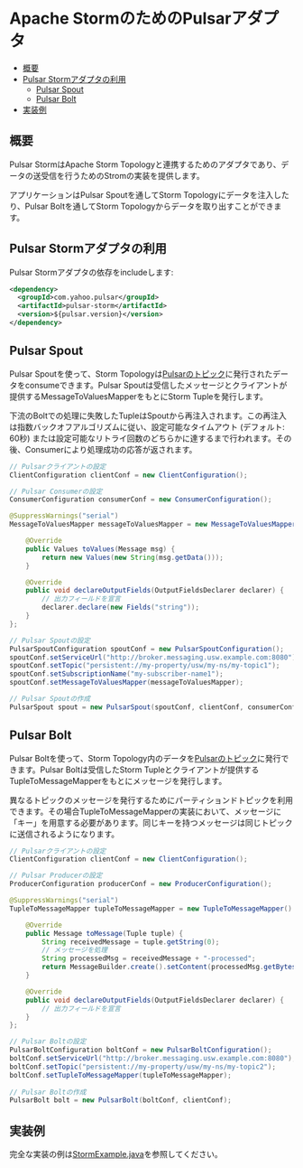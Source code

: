# Apache StormのためのPulsarアダプタ

<!-- TOC depthFrom:2 depthTo:3 withLinks:1 updateOnSave:1 orderedList:0 -->

- [概要](#概要)
- [Pulsar Stormアダプタの利用](#pulsar-stormアダプタの利用)
	- [Pulsar Spout](#pulsar-spout)
	- [Pulsar Bolt](#pulsar-bolt)
- [実装例](#実装例)

<!-- /TOC -->

## 概要
Pulsar StormはApache Storm Topologyと連携するためのアダプタであり、データの送受信を行うためのStromの実装を提供します。

アプリケーションはPulsar Spoutを通してStorm Topologyにデータを注入したり、Pulsar Boltを通してStorm Topologyからデータを取り出すことができます。

## Pulsar Stormアダプタの利用
Pulsar Stormアダプタの依存をincludeします:

```xml
<dependency>
  <groupId>com.yahoo.pulsar</groupId>
  <artifactId>pulsar-storm</artifactId>
  <version>${pulsar.version}</version>
</dependency>
```

## Pulsar Spout
Pulsar Spoutを使って、Storm Topologyは[Pulsarのトピック](Architecture.md#トピック)に発行されたデータをconsumeできます。Pulsar Spoutは受信したメッセージとクライアントが提供するMessageToValuesMapperをもとにStorm Tupleを発行します。

下流のBoltでの処理に失敗したTupleはSpoutから再注入されます。この再注入は指数バックオフアルゴリズムに従い、設定可能なタイムアウト (デフォルト: 60秒) または設定可能なリトライ回数のどちらかに達するまで行われます。その後、Consumerにより処理成功の応答が返されます。

```java
// Pulsarクライアントの設定
ClientConfiguration clientConf = new ClientConfiguration();

// Pulsar Consumerの設定
ConsumerConfiguration consumerConf = new ConsumerConfiguration();  

@SuppressWarnings("serial")
MessageToValuesMapper messageToValuesMapper = new MessageToValuesMapper() {

    @Override
    public Values toValues(Message msg) {
        return new Values(new String(msg.getData()));
    }

    @Override
    public void declareOutputFields(OutputFieldsDeclarer declarer) {
        // 出力フィールドを宣言
        declarer.declare(new Fields("string"));
    }
};

// Pulsar Spoutの設定
PulsarSpoutConfiguration spoutConf = new PulsarSpoutConfiguration();
spoutConf.setServiceUrl("http://broker.messaging.usw.example.com:8080");
spoutConf.setTopic("persistent://my-property/usw/my-ns/my-topic1");
spoutConf.setSubscriptionName("my-subscriber-name1");
spoutConf.setMessageToValuesMapper(messageToValuesMapper);

// Pulsar Spoutの作成
PulsarSpout spout = new PulsarSpout(spoutConf, clientConf, consumerConf);
```

## Pulsar Bolt
Pulsar Boltを使って、Storm Topology内のデータを[Pulsarのトピック](Architecture.md#トピック)に発行できます。Pulsar Boltは受信したStorm Tupleとクライアントが提供するTupleToMessageMapperをもとにメッセージを発行します。

異なるトピックのメッセージを発行するためにパーティションドトピックを利用できます。その場合TupleToMessageMapperの実装において、メッセージに「キー」を用意する必要があります。同じキーを持つメッセージは同じトピックに送信されるようになります。

```java
// Pulsarクライアントの設定
ClientConfiguration clientConf = new ClientConfiguration();

// Pulsar Producerの設定  
ProducerConfiguration producerConf = new ProducerConfiguration();

@SuppressWarnings("serial")
TupleToMessageMapper tupleToMessageMapper = new TupleToMessageMapper() {

    @Override
    public Message toMessage(Tuple tuple) {
        String receivedMessage = tuple.getString(0);
        // メッセージを処理
        String processedMsg = receivedMessage + "-processed";
        return MessageBuilder.create().setContent(processedMsg.getBytes()).build();
    }

    @Override
    public void declareOutputFields(OutputFieldsDeclarer declarer) {
        // 出力フィールドを宣言
    }
};

// Pulsar Boltの設定
PulsarBoltConfiguration boltConf = new PulsarBoltConfiguration();
boltConf.setServiceUrl("http://broker.messaging.usw.example.com:8080");
boltConf.setTopic("persistent://my-property/usw/my-ns/my-topic2");
boltConf.setTupleToMessageMapper(tupleToMessageMapper);
        
// Pulsar Boltの作成
PulsarBolt bolt = new PulsarBolt(boltConf, clientConf);
```

## 実装例
完全な実装の例は[StormExample.java](../../../pulsar-storm/src/test/java/com/yahoo/pulsar/storm/example/StormExample.java)を参照してください。
